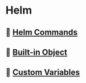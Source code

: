 # Helm
## 📕 [Helm Commands](https://github.com/ChaejinE/Study/wiki/Helm-Commnads)
## 📗 [Built-in Object](https://github.com/ChaejinE/Study/wiki/Built-in-Objects)
## 📘 [Custom Variables](https://github.com/ChaejinE/Study/wiki/Custom-Defined-Variable)